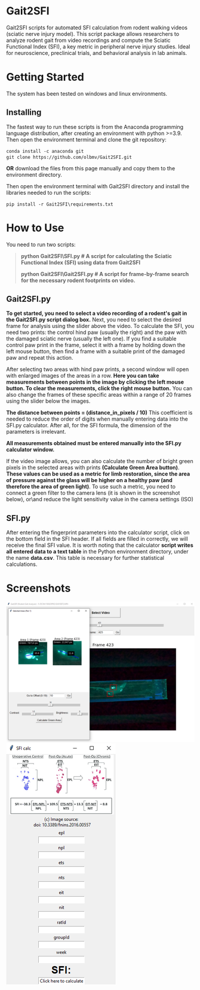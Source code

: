 # Gait2SFI
Gait2SFI scripts for automated SFI calculation from rodent walking videos (sciatic nerve injury model).
This script package allows researchers to analyze rodent gait from video recordings and compute the Sciatic Functional Index (SFI), a key metric in peripheral nerve injury studies. 
Ideal for neuroscience, preclinical trials, and behavioral analysis in lab animals.

# Getting Started

The system has been tested on windows and linux environments.

## Installing
The fastest way to run these scripts is from the Anaconda programming language distribution, after creating an environment with python >=3.9.
Then open the environment terminal and clone the git repository:

```
conda install -c anaconda git
git clone https://github.com/olbmv/Gait2SFI.git
```
**OR** download the files from this page manually and copy them to the environment directory.

Then open the environment terminal with Gait2SFI directory and install the libraries needed to run the scripts:

```
pip install -r Gait2SFI\requirements.txt
```

# How to Use

You need to run two scripts:

> **python Gait2SFI\SFI.py # A script for calculating the Sciatic Functional Index (SFI) using data from Gait2SFI**
> 
> **python Gait2SFI\Gait2SFI.py  # A script for frame-by-frame search for the necessary rodent footprints on video.**

## Gait2SFI.py
**To get started, you need to select a video recording of a rodent's gait in the Gait2SFI.py script dialog box.**
Next, you need to select the desired frame for analysis using the slider above the video. 
To calculate the SFI, you need two prints: the control hind paw (usually the right) and the paw with the damaged sciatic nerve (usually the left one).
If you find a suitable control paw print in the frame, select it with a frame by holding down the left mouse button, then find a frame with a suitable print of the damaged paw and repeat this action.

After selecting two areas with hind paw prints, a second window will open with enlarged images of the areas in a row. 
**Here you can take measurements between points in the image by clicking the left mouse button. To clear the measurements, click the right mouse button.** You can also change the frames of these specific areas within a range of 20 frames using the slider below the images.

**The distance between points = (distance_in_pixels / 10)** This coefficient is needed to reduce the order of digits when manually entering data into the SFI.py calculator. 
After all, for the SFI formula, the dimension of the parameters is irrelevant.

**All measurements obtained must be entered manually into the SFI.py calculator window.**

If the video image allows, you can also calculate the number of bright green pixels in the selected areas with prints **(Calculate Green Area button)**. **These values ​​can be used as a metric for limb restoration, since the area of ​​pressure against the glass will be higher on a healthy paw (and therefore the area of ​​green light)**. To use such a metric, you need to connect a green filter to the camera lens (it is shown in the screenshot below), or\and reduce the light sensitivity value in the camera settings (ISO)

## SFI.py

After entering the fingerprint parameters into the calculator script, click on the bottom field in the SFI header. 
If all fields are filled in correctly, we will receive the final SFI value. 
It is worth noting that the calculator **script writes all entered data to a text table** in the Python environment directory, under the name **data.csv**. 
This table is necessary for further statistical calculations.

# Screenshots

![Gait2SFI window](/Screenshots/Gait2SFI.png)
![SFI calc window](/Screenshots/SFI_calc.png)

